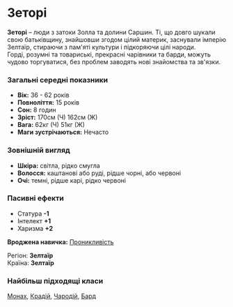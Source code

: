 # Зеторі

**Зеторі** – люди з затоки Золла та долини Саршин. Ті, що довго шукали свою батьківщину, знайшовши згодом цілий материк, заснували імперію Зелтаїр, стираючи з пам'яті культури і підкоряючи цілі народи.<br />
Горді, розумні та товариські, прекрасні чарівники та барди, можуть чудово торгуватися, без проблем заводять нові знайомства та зв'язки.

### Загальні середні показники
  - **Вік:** 36 - 62 років
  - **Повноліття:** 15 років
  - **Сон:** 8 годин
  - **Зріст:** 170см (Ч) 162см (Ж)
  - **Вага:** 62кг (Ч) 51кг (Ж)
  - **Маги зустрічаються:** Нечасто

### Зовнішній вигляд
  - **Шкіра:** світла, рідко смугла
  - **Волосся:** каштанові або руді, рідше чорні, або червоні
  - **Очі:** темні, рідше карі, рідко червоні

### Пасивні ефекти
  - Статура **-1**
  - Інтелект **+1**
  - Харизма **+2**

**Вроджена навичка:** [Проникливість](/docs/characters/index.md#pron)

Регіон: **Зелтаїр**<br />
Країна: **Зелтаїр**

### Найбільш підходящі класи

[Монах](/docs/classes/monk), [Крадій](/docs/classes/thief), [Чародій](/docs/classes/mage), [Бард](/docs/classes/bard)